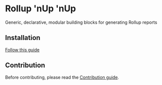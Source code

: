 # Rollup 'nUp 'nUp

Generic, declarative, modular building blocks for generating Rollup reports

## Installation

[Follow this guide](https://github.com/amyryanmanny/rollup-n-up-n-up/discussions/5)

## Contribution

Before contributing, please read the [Contribution guide](./CONTRIBUTING.md).
